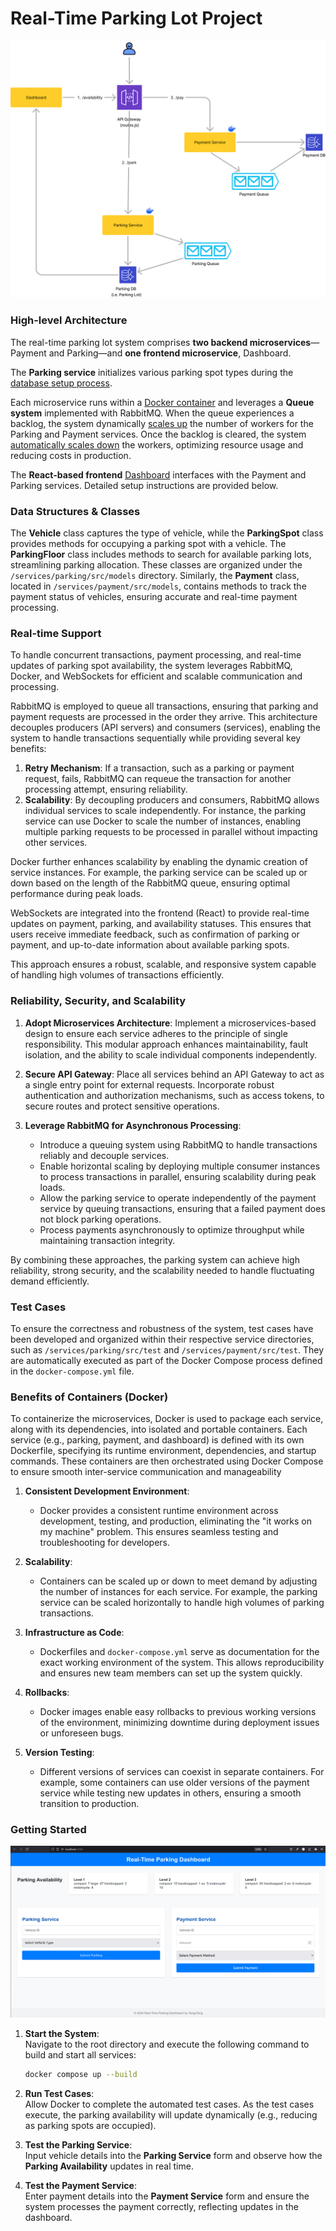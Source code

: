 # Real-Time Parking Lot Project

![alt text](image-4.png)

### High-level Architecture

The real-time parking lot system comprises **two backend microservices**—Payment and Parking—and **one frontend microservice**, Dashboard.

The **Parking service** initializes various parking spot types during the [database setup process](services/parking/src/database/parkingLotData.js).

Each microservice runs within a [Docker container](docker-compose.yml) and leverages a **Queue system** implemented with RabbitMQ. When the queue experiences a backlog, the system dynamically [scales up](services/parking/src/services/parkingService.js) the number of workers for the Parking and Payment services. Once the backlog is cleared, the system [automatically scales down](services/parking/src/services/parkingService.js) the workers, optimizing resource usage and reducing costs in production.

The **React-based frontend** [Dashboard](services/dashboard) interfaces with the Payment and Parking services. Detailed setup instructions are provided below.

### Data Structures & Classes

The **Vehicle** class captures the type of vehicle, while the **ParkingSpot** class provides methods for occupying a parking spot with a vehicle. The **ParkingFloor** class includes methods to search for available parking lots, streamlining parking allocation. These classes are organized under the `/services/parking/src/models` directory. Similarly, the **Payment** class, located in `/services/payment/src/models`, contains methods to track the payment status of vehicles, ensuring accurate and real-time payment processing.

### Real-time Support

To handle concurrent transactions, payment processing, and real-time updates of parking spot availability, the system leverages RabbitMQ, Docker, and WebSockets for efficient and scalable communication and processing.

RabbitMQ is employed to queue all transactions, ensuring that parking and payment requests are processed in the order they arrive. This architecture decouples producers (API servers) and consumers (services), enabling the system to handle transactions sequentially while providing several key benefits:

1. **Retry Mechanism**: If a transaction, such as a parking or payment request, fails, RabbitMQ can requeue the transaction for another processing attempt, ensuring reliability.
2. **Scalability**: By decoupling producers and consumers, RabbitMQ allows individual services to scale independently. For instance, the parking service can use Docker to scale the number of instances, enabling multiple parking requests to be processed in parallel without impacting other services.

Docker further enhances scalability by enabling the dynamic creation of service instances. For example, the parking service can be scaled up or down based on the length of the RabbitMQ queue, ensuring optimal performance during peak loads.

WebSockets are integrated into the frontend (React) to provide real-time updates on payment, parking, and availability statuses. This ensures that users receive immediate feedback, such as confirmation of parking or payment, and up-to-date information about available parking spots.

This approach ensures a robust, scalable, and responsive system capable of handling high volumes of transactions efficiently.

### Reliability, Security, and Scalability

1. **Adopt Microservices Architecture**: Implement a microservices-based design to ensure each service adheres to the principle of single responsibility. This modular approach enhances maintainability, fault isolation, and the ability to scale individual components independently.

2. **Secure API Gateway**: Place all services behind an API Gateway to act as a single entry point for external requests. Incorporate robust authentication and authorization mechanisms, such as access tokens, to secure routes and protect sensitive operations.

3. **Leverage RabbitMQ for Asynchronous Processing**:
   - Introduce a queuing system using RabbitMQ to handle transactions reliably and decouple services.
   - Enable horizontal scaling by deploying multiple consumer instances to process transactions in parallel, ensuring scalability during peak loads.
   - Allow the parking service to operate independently of the payment service by queuing transactions, ensuring that a failed payment does not block parking operations.
   - Process payments asynchronously to optimize throughput while maintaining transaction integrity.

By combining these approaches, the parking system can achieve high reliability, strong security, and the scalability needed to handle fluctuating demand efficiently.

### Test Cases

To ensure the correctness and robustness of the system, test cases have been developed and organized within their respective service directories, such as `/services/parking/src/test` and `/services/payment/src/test`. They are automatically executed as part of the Docker Compose process defined in the `docker-compose.yml` file.

### Benefits of Containers (Docker)

To containerize the microservices, Docker is used to package each service, along with its dependencies, into isolated and portable containers. Each service (e.g., parking, payment, and dashboard) is defined with its own Dockerfile, specifying its runtime environment, dependencies, and startup commands. These containers are then orchestrated using Docker Compose to ensure smooth inter-service communication and manageability

1. **Consistent Development Environment**:

   - Docker provides a consistent runtime environment across development, testing, and production, eliminating the "it works on my machine" problem. This ensures seamless testing and troubleshooting for developers.

2. **Scalability**:

   - Containers can be scaled up or down to meet demand by adjusting the number of instances for each service. For example, the parking service can be scaled horizontally to handle high volumes of parking transactions.

3. **Infrastructure as Code**:

   - Dockerfiles and `docker-compose.yml` serve as documentation for the exact working environment of the system. This allows reproducibility and ensures new team members can set up the system quickly.

4. **Rollbacks**:

   - Docker images enable easy rollbacks to previous working versions of the environment, minimizing downtime during deployment issues or unforeseen bugs.

5. **Version Testing**:
   - Different versions of services can coexist in separate containers. For example, some containers can use older versions of the payment service while testing new updates in others, ensuring a smooth transition to production.

### Getting Started

![alt text](image-2.png)

1. **Start the System**:  
   Navigate to the root directory and execute the following command to build and start all services:

   ```bash
   docker compose up --build
   ```

2. **Run Test Cases**:  
   Allow Docker to complete the automated test cases. As the test cases execute, the parking availability will update dynamically (e.g., reducing as parking spots are occupied).

3. **Test the Parking Service**:  
   Input vehicle details into the **Parking Service** form and observe how the **Parking Availability** updates in real time.

4. **Test the Payment Service**:  
   Enter payment details into the **Payment Service** form and ensure the system processes the payment correctly, reflecting updates in the dashboard.
